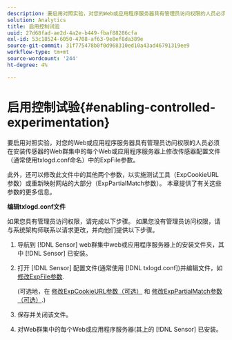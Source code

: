 ```yaml
---
description: 要启用对照实验，对您的Web或应用程序服务器具有管理员访问权限的人员必须在安装传感器的Web群集中的每个Web或应用程序服务器上修改传感器配置文件（通常使用txlogd.conf命名）中的ExpFile参数。
solution: Analytics
title: 启用控制试验
uuid: 27d68fad-ae2d-4a2e-b449-fbaf88286cfa
exl-id: 53c18524-6050-4708-af63-9e8ef8da389e
source-git-commit: 31f775478b0f0d968310ed10a43ad46791319ee9
workflow-type: tm+mt
source-wordcount: '244'
ht-degree: 4%

---
```


# 启用控制试验{#enabling-controlled-experimentation}

要启用对照实验，对您的Web或应用程序服务器具有管理员访问权限的人员必须在安装传感器的Web群集中的每个Web或应用程序服务器上修改传感器配置文件（通常使用txlogd.conf命名）中的ExpFile参数。

此外，还可以修改此文件中的其他两个参数，以实施测试工具（ExpCookieURL参数）或重新映射网站的大部分（ExpPartialMatch参数）。 本章提供了有关这些参数的更多信息。

**编辑txlogd.conf文件**

如果您具有管理员访问权限，请完成以下步骤。 如果您没有管理员访问权限，请与系统架构师联系以请求更改，并向他们提供以下步骤。

1. 导航到 [!DNL Sensor] web群集中web或应用程序服务器上的安装文件夹，其中 [!DNL Sensor] 已安装。
1. 打开 [!DNL Sensor] 配置文件(通常使用 [!DNL txlogd.conf])并编辑文件，如 [修改ExpFile参数](../../../home/c-undst-ctrld-exp/t-en-ctrld-exp/c-mod-expfile-prm.md#concept-25232b386a654870becc789d4f1fcc28).

   (可选地，在 [修改ExpCookieURL参数（可选）](../../../home/c-undst-ctrld-exp/t-en-ctrld-exp/c-mod-expckurl-prm.md#concept-215bf86bab4e4ec0b0cc803ec48a8fcf) 和 [修改ExpPartialMatch参数（可选）](../../../home/c-undst-ctrld-exp/t-en-ctrld-exp/c-mod-expplmth-prm.md#concept-9c817c4c49b74287b0f70d6a1a37655e).)

1. 保存并关闭该文件。
1. 对Web群集中的每个Web或应用程序服务器(其上的 [!DNL Sensor] 已安装。
